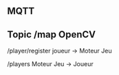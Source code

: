 ## MQTT
Topic
/map
OpenCV
-----------
/player/register
joueur -> Moteur Jeu

/players
Moteur Jeu -> Joueur
